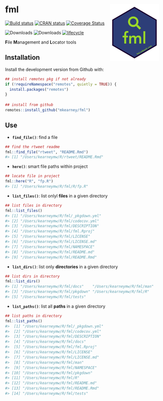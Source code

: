
<!-- README.md is generated from README.Rmd. Please edit that file -->

# fml <img src="man/figures/logo.png" width="160px" align="right" />

[![Build
status](https://travis-ci.org/mkearney/fml.svg?branch=master)](https://travis-ci.org/mkearney/fml)
[![CRAN
status](https://www.r-pkg.org/badges/version/fml)](https://cran.r-project.org/package=fml)
[![Coverage
Status](https://codecov.io/gh/mkearney/fml/branch/master/graph/badge.svg)](https://codecov.io/gh/mkearney/fml?branch=master)

![Downloads](https://cranlogs.r-pkg.org/badges/fml)
![Downloads](https://cranlogs.r-pkg.org/badges/grand-total/fml)
[![lifecycle](https://img.shields.io/badge/lifecycle-experimental-orange.svg)](https://www.tidyverse.org/lifecycle/#experimental)

**F**ile **M**anagement and **L**ocator tools

## Installation

Install the development version from Github with:

``` r
## install remotes pkg if not already
if (!requireNamespace("remotes", quietly = TRUE)) {
  install.packages("remotes")
}

## install from github
remotes::install_github("mkearney/fml")
```

## Use

  - **`find_file()`**: find a file

<!-- end list -->

``` r
## find the rtweet readme
fml::find_file("rtweet", "README.Rmd")
#> [1] "/Users/kearneymw/R/rtweet/README.Rmd"
```

  - **`here()`**: smart file paths within project

<!-- end list -->

``` r
## locate file in project
fml::here("R", "fp.R")
#> [1] "/Users/kearneymw/R/fml/R/fp.R"
```

  - **`list_files()`**: list onlyl **files** in a given directory

<!-- end list -->

``` r
## list files in directory
fml::list_files()
#> [1] "/Users/kearneymw/R/fml/_pkgdown.yml"
#> [2] "/Users/kearneymw/R/fml/codecov.yml" 
#> [3] "/Users/kearneymw/R/fml/DESCRIPTION" 
#> [4] "/Users/kearneymw/R/fml/fml.Rproj"   
#> [5] "/Users/kearneymw/R/fml/LICENSE"     
#> [6] "/Users/kearneymw/R/fml/LICENSE.md"  
#> [7] "/Users/kearneymw/R/fml/NAMESPACE"   
#> [8] "/Users/kearneymw/R/fml/README.md"   
#> [9] "/Users/kearneymw/R/fml/README.Rmd"
```

  - **`list_dirs()`**: list only **directories** in a given directory

<!-- end list -->

``` r
## list dirs in directory
fml::list_dirs()
#> [1] "/Users/kearneymw/R/fml/docs"    "/Users/kearneymw/R/fml/man"    
#> [3] "/Users/kearneymw/R/fml/pkgdown" "/Users/kearneymw/R/fml/R"      
#> [5] "/Users/kearneymw/R/fml/tests"
```

  - **`list_paths()`**: list all **paths** in a given directory

<!-- end list -->

``` r
## list paths in directory
fml::list_paths()
#>  [1] "/Users/kearneymw/R/fml/_pkgdown.yml"
#>  [2] "/Users/kearneymw/R/fml/codecov.yml" 
#>  [3] "/Users/kearneymw/R/fml/DESCRIPTION" 
#>  [4] "/Users/kearneymw/R/fml/docs"        
#>  [5] "/Users/kearneymw/R/fml/fml.Rproj"   
#>  [6] "/Users/kearneymw/R/fml/LICENSE"     
#>  [7] "/Users/kearneymw/R/fml/LICENSE.md"  
#>  [8] "/Users/kearneymw/R/fml/man"         
#>  [9] "/Users/kearneymw/R/fml/NAMESPACE"   
#> [10] "/Users/kearneymw/R/fml/pkgdown"     
#> [11] "/Users/kearneymw/R/fml/R"           
#> [12] "/Users/kearneymw/R/fml/README.md"   
#> [13] "/Users/kearneymw/R/fml/README.Rmd"  
#> [14] "/Users/kearneymw/R/fml/tests"
```
